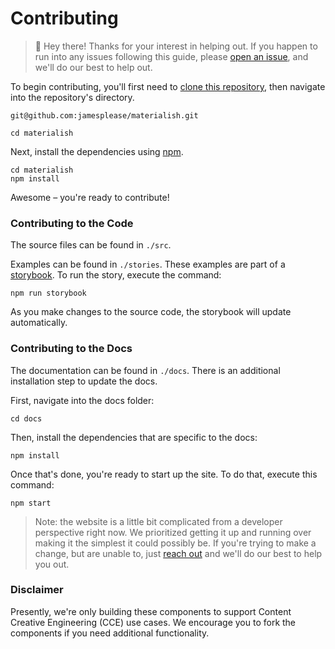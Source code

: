 # Contributing

> :wave: Hey there! Thanks for your interest in helping out. If you happen to
> run into any issues following this guide, please
> [open an issue](https://github.com/jamesplease/react-composer/issues/new?title=Contributing+help),
> and we'll do our best to help out.

To begin contributing, you'll first need to
[clone this repository](https://help.github.com/articles/cloning-a-repository/),
then navigate into the repository's directory.

```
git@github.com:jamesplease/materialish.git

cd materialish
```

Next, install the dependencies using [npm](https://www.npmjs.com/).

```
cd materialish
npm install
```

Awesome – you're ready to contribute!

### Contributing to the Code

The source files can be found in `./src`.

Examples can be found in `./stories`. These examples are part of a [storybook](https://storybook.js.org/).
To run the story, execute the command:

```
npm run storybook
```

As you make changes to the source code, the storybook will update automatically.

### Contributing to the Docs

The documentation can be found in `./docs`. There is an additional installation step to update the docs.

First, navigate into the docs folder:

```
cd docs
```

Then, install the dependencies that are specific to the docs:

```
npm install
```

Once that's done, you're ready to start up the site. To do that, execute this command:

```
npm start
```

> Note: the website is a little bit complicated from a developer perspective right now. We prioritized getting it up
> and running over making it the simplest it could possibly be. If you're trying to make a change, but are unable to,
> just [reach out](https://github.com/jamesplease/react-composer/issues/new?title=Contributing+help) and we'll do our best to help you out.

### Disclaimer

Presently, we're only building these components to support Content Creative Engineering (CCE) use cases.
We encourage you to fork the components if you need additional functionality.
